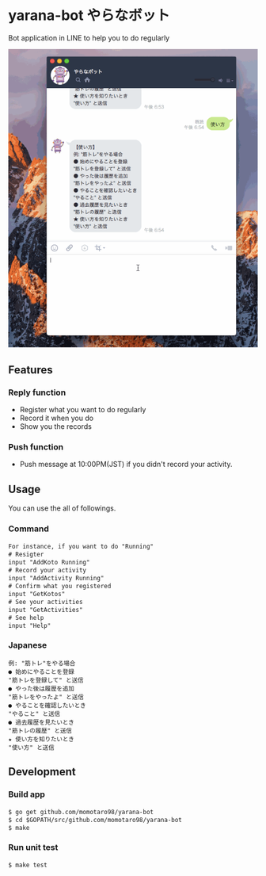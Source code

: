 # yarana-bot  やらなボット

Bot application in LINE to help you to do regularly

![yarana-bot_demo](https://raw.githubusercontent.com/momotaro98/my-project-images/master/yarana-bot/yanara-bot-v1.2.gif)

## Features

### Reply function

* Register what you want to do regularly
* Record it when you do
* Show you the records

### Push function

* Push message at 10:00PM(JST) if you didn't record your activity.

## Usage

You can use the all of followings.

### Command

```
For instance, if you want to do "Running"
# Resigter
input "AddKoto Running"
# Record your activity
input "AddActivity Running"
# Confirm what you registered
input "GetKotos"
# See your activities
input "GetActivities"
# See help
input "Help"
```

### Japanese

```
例: "筋トレ"をやる場合
● 始めにやることを登録
"筋トレを登録して" と送信
● やった後は履歴を追加
"筋トレをやったよ" と送信
● やることを確認したいとき
"やること" と送信
● 過去履歴を見たいとき
"筋トレの履歴" と送信
★ 使い方を知りたいとき
"使い方" と送信
```


## Development

###  Build app

```
$ go get github.com/momotaro98/yarana-bot
$ cd $GOPATH/src/github.com/momotaro98/yarana-bot
$ make
```

### Run unit test

```
$ make test
```